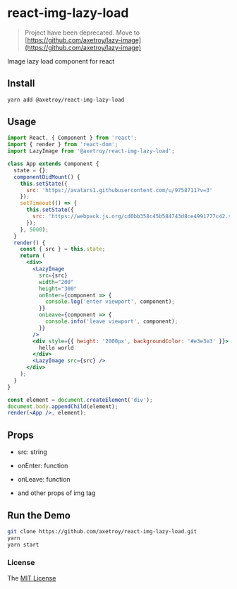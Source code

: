 # react-img-lazy-load

> Project have been deprecated. Move to [https://github.com/axetroy/lazy-image](https://github.com/axetroy/lazy-image)

Image lazy load component for react

## Install

```bash
yarn add @axetroy/react-img-lazy-load
```

## Usage

```jsx harmony
import React, { Component } from 'react';
import { render } from 'react-dom';
import LazyImage from '@axetroy/react-img-lazy-load';

class App extends Component {
  state = {};
  componentDidMount() {
    this.setState({
      src: 'https://avatars1.githubusercontent.com/u/9758711?v=3'
    });
    setTimeout(() => {
      this.setState({
        src: 'https://webpack.js.org/cd0bb358c45b584743d8ce4991777c42.svg'
      });
    }, 5000);
  }
  render() {
    const { src } = this.state;
    return (
      <div>
        <LazyImage
          src={src}
          width="200"
          height="300"
          onEnter={component => {
            console.log('enter viewport', component);
          }}
          onLeave={component => {
            console.info('leave viewport', component);
          }}
        />
        <div style={{ height: '2000px', backgroundColor: '#e3e3e3' }}>
          hello world
        </div>
        <LazyImage src={src} />
      </div>
    );
  }
}

const element = document.createElement('div');
document.body.appendChild(element);
render(<App />, element);
```

## Props

- src: string

- onEnter: function

- onLeave: function

- and other props of img tag
    
## Run the Demo

```bash
git clone https://github.com/axetroy/react-img-lazy-load.git
yarn
yarn start
```

### License

The [MIT License](https://github.com/axetroy/react-img-lazy-load/blob/master/LICENSE)

